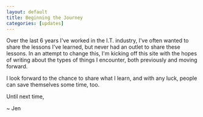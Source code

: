```yaml
---
layout: default
title: Beginning the Journey
categories: [updates]
---
```


Over the last 6 years I've worked in the I.T. industry, I've often wanted to share the lessons I've learned, but never had an outlet to share these lessons. In an attempt to change this, I'm kicking off this site with the hopes of writing about the types of things I encounter, both previously and moving forward.

I look forward to the chance to share what I learn, and with any luck, people can save themselves some time, too.

Until next time,

~ Jen